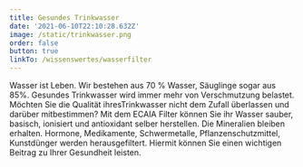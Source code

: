 ```yaml
---
title: Gesundes Trinkwasser
date: '2021-06-10T22:10:28.632Z'
image: /static/trinkwasser.png
order: false
button: true
linkTo: /wissenswertes/wasserfilter
---
```

Wasser ist Leben. Wir bestehen aus 70 % Wasser, Säuglinge sogar aus 85%. Gesundes Trinkwasser wird immer mehr von Verschmutzung belastet. Möchten Sie die Qualität ihresTrinkwasser nicht dem Zufall überlassen und darüber mitbestimmen? Mit dem ECAIA Filter können Sie ihr Wasser sauber, basisch, ionisiert und antioxidant selber herstellen. Die Mineralien bleiben erhalten. Hormone, Medikamente, Schwermetalle, Pflanzenschutzmittel, Kunstdünger werden herausgefiltert. Hiermit können Sie einen wichtigen Beitrag zu Ihrer Gesundheit leisten.